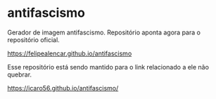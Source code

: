 # antifascismo
Gerador de imagem antifascismo. Repositório aponta agora para o repositório oficial. 

https://felipealencar.github.io/antifascismo

Esse repositório está sendo mantido para o link relacionado a ele não quebrar.

https://icaro56.github.io/antifascismo/
